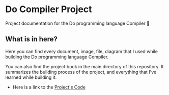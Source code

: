# Do Compiler Project
Project documentation for the Do programming language Compiler 📕

## What is in here?
Here you can find every document, image, file, diagram that I used while building the Do programming language Compiler.

You can also find the project book in the main directory of this repository. It summarizes the building process of the project, and everything that I've learned while building it.

- Here is a link to the [Project's Code](https://github.com/IdoHirsh0/Do-Compiler.git)
